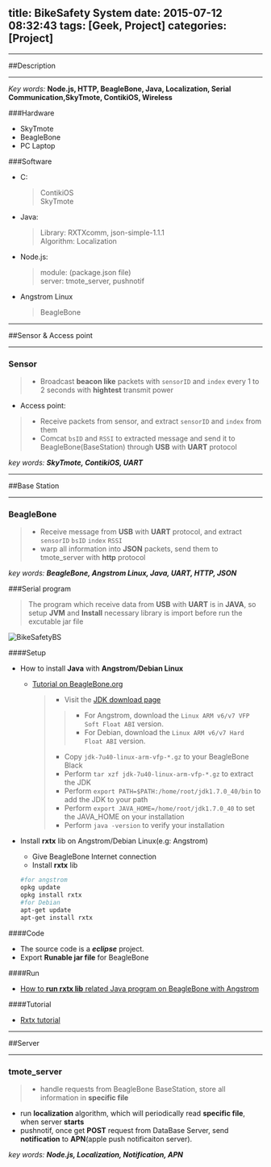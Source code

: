title: BikeSafety System
date: 2015-07-12 08:32:43
tags: [Geek, Project]
categories: [Project]
---

-------------

##Description

-------------

*Key words:* **Node.js, HTTP, BeagleBone, Java, Localization, Serial Communication,SkyTmote, ContikiOS,  Wireless**

###Hardware

* SkyTmote
* BeagleBone
* PC Laptop

###Software

* C:

    > ContikiOS<br>
    SkyTmote

* Java:

    > Library: RXTXcomm, json-simple-1.1.1<br>
    Algorithm: Localization

* Node.js:

    > module: (package.json file)<br>
    server: tmote_server, pushnotif

* Angstrom Linux

    > BeagleBone

-----------------------

##Sensor & Access point

-----------------------

### Sensor
> * Broadcast **beacon like** packets with `sensorID` and `index` every 1 to 2 seconds with **hightest** transmit power
* Access point:
>  * Receive packets from sensor, and extract `sensorID` and `index` from them
>  * Comcat `bsID` and `RSSI` to extracted message and send it to BeagleBone(BaseStation) through **USB** with **UART** protocol

*key words:* ***SkyTmote, ContikiOS, UART***

--------------

##Base Station

--------------

### BeagleBone

> * Receive message from **USB** with **UART** protocol, and extract `sensorID` `bsID` `index` `RSSI`
> * warp all information into **JSON** packets, send them to tmote_server with **http** protocol

*key words:* ***BeagleBone, Angstrom Linux, Java, UART, HTTP, JSON***

###Serial program

>The program which receive data from **USB** with **UART** is in **JAVA**, so setup **JVM** and **Install** necessary library is import before run the excutable jar file

![BikeSafetyBS](/blog/photo/BikeSafetyBS.jpg)


####Setup
* How to install **Java** with **Angstrom/Debian Linux**
    * [Tutorial on BeagleBone.org](http://beagleboard.org/project/java/)
        >* Visit the [JDK download page](http://www.oracle.com/technetwork/java/javase/downloads/jdk7-downloads-1880260.html)
        >>* For Angstrom, download the `Linux ARM v6/v7 VFP Soft Float ABI` version.
        >>* For Debian, download the `Linux ARM v6/v7 Hard Float ABI` version.
        >* Copy `jdk-7u40-linux-arm-vfp-*.gz` to your BeagleBone Black
        >* Perform `tar xzf jdk-7u40-linux-arm-vfp-*.gz` to extract the JDK
        >* Perform `export PATH=$PATH:/home/root/jdk1.7.0_40/bin` to add the JDK to your path
        >* Perform `export JAVA_HOME=/home/root/jdk1.7.0_40` to set the JAVA_HOME on your installation
        >* Perform `java -version` to verify your installation

* Install **rxtx** lib on Angstrom/Debian Linux(e.g: Angstrom)
    * Give BeagleBone Internet connection
    * Install **rxtx** lib

    ```bash
    #for angstrom
    opkg update
    opkg install rxtx
    #for Debian
    apt-get update
    apt-get install rxtx
    ```

####Code

* The source code is a ***eclipse*** project.
* Export **Runable jar file** for BeagleBone

####Run

* [How to **run rxtx lib** related Java program on BeagleBone with Angstrom](https://www.youtube.com/watch?v=KQ4NtRAETp4&index=1&list=PLUju4b9wyvr2b8oQeAfoeMI1Bfclib6pc)

####Tutorial

* [Rxtx tutorial](file:///Users/chen/Dropbox/Project/Bike%20Safety/BS-BeagleBone/sky-Proj-32/TUTORIAL/RXTX/RXTX%20tutorial.html)

--------

##Server

--------

### tmote_server

>* handle requests from BeagleBone BaseStation, store all information in **specific file**
* run **localization** algorithm, which will periodically read **specific file**, when server **starts**
* pushnotif, once get **POST** request from DataBase Server, send **notification** to **APN**(apple push notificaiton server).

*key words:* ***Node.js, Localization, Notification, APN***
